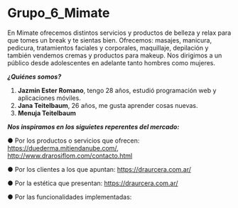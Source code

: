# Grupo_6_Mimate

En Mimate ofrecemos distintos servicios y productos de belleza y relax para que tomes un break y te sientas bien.
Ofrecemos: masajes, manicura, pedicura, tratamientos faciales y corporales, maquillaje, depilación y también vendemos cremas y productos para makeup.
Nos dirigimos a un público desde adolescentes en adelante tanto hombres como mujeres.

**_¿Quiénes somos?_**

1. **Jazmin Ester Romano**, tengo 28 años, estudió programación web y aplicaciones móviles. 
2. **Jana Teitelbaum**, 26 años,  me gusta aprender cosas nuevas. 
3. **Menuja Teitelbaum**


**_Nos inspiramos en los siguietes reperentes del mercado:_**

● Por los productos o servicios que ofrecen: https://duederma.mitiendanube.com/, http://www.drarosiflom.com/contacto.html

● Por los clientes a los que apuntan: https://draurcera.com.ar/

● Por la estética que presentan: https://draurcera.com.ar/

● Por las funcionalidades implementadas:
